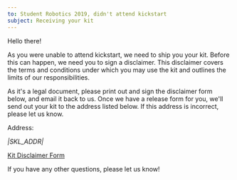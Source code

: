 ```yaml
---
to: Student Robotics 2019, didn't attend kickstart
subject: Receiving your kit
---
```


Hello there!

As you were unable to attend kickstart, we need to ship you your kit. Before this can happen, we need you to sign a disclaimer. This disclaimer covers the terms and conditions under which you may use the kit and outlines the limits of our responsibilities.

As it's a legal document, please print out and sign the disclaimer form below, and email it back to us. Once we have a release form for you, we'll send out your kit to the address listed below. If this address is incorrect, please let us know.

Address:

*|SKL_ADDR|*

[Kit Disclaimer Form]()

If you have any other questions, please let us know!

